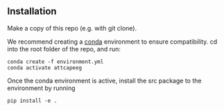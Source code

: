 ## Installation

Make a copy of this repo (e.g. with git clone).

We recommend creating a [conda](https://docs.conda.io/) environment to ensure compatibility.
cd into the root folder of the repo, and run:

```
conda create -f environment.yml
conda activate attcapeeg
```

Once the conda environment is active, install the src package to the environment by running

```
pip install -e .
```
